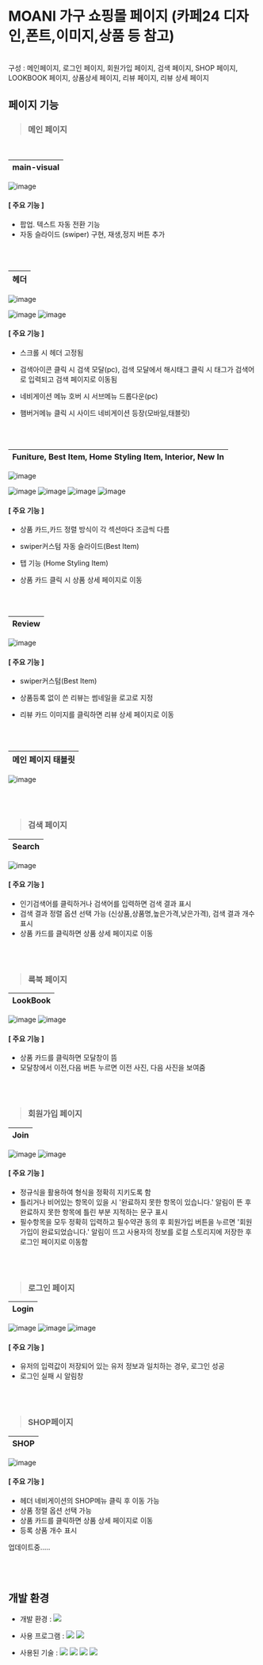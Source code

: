 # MOANI 가구 쇼핑몰 페이지 (카페24 디자인,폰트,이미지,상품 등 참고)
<br>
구성 : 메인페이지, 로그인 페이지, 회원가입 페이지, 검색 페이지, SHOP 페이지, LOOKBOOK 페이지, 상품상세 페이지, 리뷰 페이지, 리뷰 상세 페이지

<br>


##   페이지 기능 



>###  메인 페이지

<br>

| main-visual                                                                                                   |
| :---------------------------------------------------------------------------------------------------------------------- |
![image](https://github.com/kkh12345/kkh5/blob/main/mainVisual.png)

####   [ 주요 기능 ]
 * 팝업. 텍스트 자동 전환 기능
 * 자동 슬라이드 (swiper) 구현, 재생,정지 버튼 추가

<br><br>

| 헤더                                                                                                    |
| :---------------------------------------------------------------------------------------------------------------------- |
![image](https://github.com/kkh12345/kkh5/blob/main/header1.png)

![image](https://github.com/kkh12345/kkh5/blob/main/header2.png)
![image](https://github.com/kkh12345/kkh5/blob/main/header3.png)


####   [ 주요 기능 ]
 * 스크롤 시 헤더 고정됨
 * 검색아이콘 클릭 시 검색 모달(pc), 검색 모달에서 해시태그 클릭 시 태그가 검색어로 입력되고 검색 페이지로 이동됨
 * 네비게이션 메뉴 호버 시 서브메뉴 드롭다운(pc)
 * 햄버거메뉴 클릭 시 사이드 네비게이션 등장(모바일,태블릿)

   <br><br>

| Funiture, Best Item, Home Styling Item, Interior, New In                                                                                                  |
| :---------------------------------------------------------------------------------------------------------------------- |
![image](https://github.com/kkh12345/kkh5/blob/main/funiture.png)

![image](https://github.com/kkh12345/kkh5/blob/main/homestyle.png)
![image](https://github.com/kkh12345/kkh5/blob/main/bestItem.png)
![image](https://github.com/kkh12345/kkh5/blob/main/interior.png)
![image](https://github.com/kkh12345/kkh5/blob/main/newIn.png)

####   [ 주요 기능 ]
 * 상품 카드,카드 정렬 방식이 각 섹션마다 조금씩 다름
 * swiper커스텀 자동 슬라이드(Best Item)
 * 탭 기능 (Home Styling Item)
 * 상품 카드 클릭 시 상품 상세 페이지로 이동

   <br><br>

| Review                                                                                                    |
| :---------------------------------------------------------------------------------------------------------------------- |
![image](https://github.com/kkh12345/kkh5/blob/main/review.png)



####   [ 주요 기능 ]
* swiper커스텀(Best Item)
* 상품등록 없이 쓴 리뷰는 썸네일을 로고로 지정
* 리뷰 카드 이미지를 클릭하면 리뷰 상세 페이지로 이동

  
   <br><br>

| 메인 페이지 태블릿                                                                                                   |
| :---------------------------------------------------------------------------------------------------------------------- |
![image](https://github.com/kkh12345/kkh5/blob/main/tablet.gif)


 <br><br>
 
 >###  검색 페이지


| Search                                                                                                |
| :---------------------------------------------------------------------------------------------------------------------- |
![image](https://github.com/kkh12345/kkh5/blob/main/search.png)



####   [ 주요 기능 ]
* 인기검색어를 클릭하거나 검색어를 입력하면 검색 결과 표시
* 검색 결과 정렬 옵션 선택 가능 (신상품,상품명,높은가격,낮은가격), 검색 결과 개수 표시
* 상품 카드를 클릭하면 상품 상세 페이지로 이동
  
   
 <br><br>
 
 >###  룩북 페이지


| LookBook                                                                                                |
| :---------------------------------------------------------------------------------------------------------------------- |
![image](https://github.com/kkh12345/kkh5/blob/main/lookbook1.png)
![image](https://github.com/kkh12345/kkh5/blob/main/lookbook2.png)



####   [ 주요 기능 ]
* 상품 카드를 클릭하면 모달창이 뜸
* 모달창에서 이전,다음 버튼 누르면 이전 사진, 다음 사진을 보여줌

 <br><br>
 
 >###  회원가입 페이지


| Join                                                                                               |
| :---------------------------------------------------------------------------------------------------------------------- |
![image](https://github.com/kkh12345/kkh5/blob/main/join.png)
![image](https://github.com/kkh12345/kkh5/blob/main/join2.png)




####   [ 주요 기능 ]
* 정규식을 활용하여 형식을 정확히 지키도록 함
* 틀리거나 비어있는 항목이 있을 시 '완료하지 못한 항목이 있습니다.' 알림이 뜬 후 완료하지 못한 항목에 틀린 부분 지적하는 문구 표시
* 필수항목을 모두 정확히 입력하고 필수약관 동의 후 회원가입 버튼을 누르면 '회원가입이 완료되었습니다.' 알림이 뜨고 사용자의 정보를 로컬 스토리지에 저장한 후 로그인 페이지로 이동함

<br><br>

 >###  로그인 페이지


| Login                                                                                               |
| :---------------------------------------------------------------------------------------------------------------------- |
![image](https://github.com/kkh12345/kkh5/blob/main/login1.png)
![image](https://github.com/kkh12345/kkh5/blob/main/login2.png)
![image](https://github.com/kkh12345/kkh5/blob/main/login3.png)




####   [ 주요 기능 ]
* 유저의 입력값이 저장되어 있는 유저 정보과 일치하는 경우, 로그인 성공
* 로그인 실패 시 알림창

<br><br>
 
 >###  SHOP페이지


| SHOP                                                                                               |
| :---------------------------------------------------------------------------------------------------------------------- |
![image](https://github.com/kkh12345/kkh5/blob/main/shop.png)





####   [ 주요 기능 ]
* 헤더 네비게이션의 SHOP메뉴 클릭 후 이동 가능
* 상품 정렬 옵션 선택 가능
* 상품 카드를 클릭하면 상품 상세 페이지로 이동
* 등록 상품 개수 표시


 업데이트중.....



<br><br>
  ##  개발 환경

- 개발 환경 : <img src="https://img.shields.io/badge/windows11-0078D6?style=flat-square&logo=windows10&logoColor=white"/>
- 사용 프로그램 : <img src="https://img.shields.io/badge/Vs code-007ACC?style=flat-square&logo=visualstudiocode&logoColor=white"/>  <img src="https://img.shields.io/badge/figma-F24E1E?style=flat-square&logo=figma&logoColor=white"/>
- 사용된 기술 :
  <img src="https://img.shields.io/badge/html5-E34F26?style=flat-square&logo=html5&logoColor=white"> <img src="https://img.shields.io/badge/css3-1572B6?style=flat-square&logo=css3&logoColor=white">  <img src="https://img.shields.io/badge/JavaScript-F7DF1E?style=flat-square&logo=JavaScript&logoColor=white"> <img src="https://img.shields.io/badge/Swiper-6332F6?style=flat-square&logo=Swiper&logoColor=white">

  <br><br>

  

    
   



